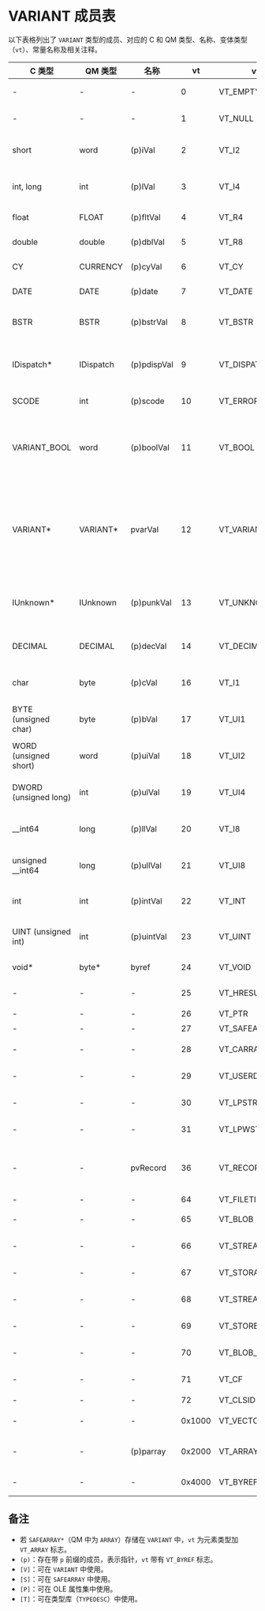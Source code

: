 # VARIANT 成员表

以下表格列出了 `VARIANT` 类型的成员、对应的 C 和 QM 类型、名称、变体类型（`vt`）、常量名称及相关注释。

| C 类型 | QM 类型 | 名称 | vt | vt 常量 | 注释 |
|--------|---------|------|----|---------|------|
| - | - | - | 0 | VT_EMPTY | [V][P] 空值，无内容 |
| - | - | - | 1 | VT_NULL | [V][P] SQL 风格的 Null |
| short | word | (p)iVal | 2 | VT_I2 | [V][T][P][S] 2 字节有符号整数 |
| int, long | int | (p)lVal | 3 | VT_I4 | [V][T][P][S] 4 字节有符号整数 |
| float | FLOAT | (p)fltVal | 4 | VT_R4 | [V][T][P][S] 4 字节浮点数 |
| double | double | (p)dblVal | 5 | VT_R8 | [V][T][P][S] 8 字节浮点数 |
| CY | CURRENCY | (p)cyVal | 6 | VT_CY | [V][T][P][S] 货币 |
| DATE | DATE | (p)date | 7 | VT_DATE | [V][T][P][S] 日期/时间 |
| BSTR | BSTR | (p)bstrVal | 8 | VT_BSTR | [V][T][P][S] OLE 自动化字符串 |
| IDispatch* | IDispatch | (p)pdispVal | 9 | VT_DISPATCH | [V][T][P][S] 支持 IDispatch 的接口 |
| SCODE | int | (p)scode | 10 | VT_ERROR | [V][T][P][S] 错误代码 |
| VARIANT_BOOL | word | (p)boolVal | 11 | VT_BOOL | [V][T][P][S] 布尔值，True=-1 (word 中为 0xffff)，False=0 |
| VARIANT* | VARIANT* | pvarVal | 12 | VT_VARIANT | [V][T][P][S] VARIANT 中为指向另一个 VARIANT 的指针，带 VT_BYREF 标志；数组中非指针 |
| IUnknown* | IUnknown | (p)punkVal | 13 | VT_UNKNOWN | [V][T][S] 不支持 IDispatch 的接口 |
| DECIMAL | DECIMAL | (p)decVal | 14 | VT_DECIMAL | [V][T][S] 使用整个 VARIANT |
| char | byte | (p)cVal | 16 | VT_I1 | [V][T][P][S] 1 字节有符号整数 |
| BYTE (unsigned char) | byte | (p)bVal | 17 | VT_UI1 | [V][T][P][S] 1 字节无符号整数 |
| WORD (unsigned short) | word | (p)uiVal | 18 | VT_UI2 | [V][T][P][S] 2 字节无符号整数 |
| DWORD (unsigned long) | int | (p)ulVal | 19 | VT_UI4 | [V][T][P][S] 4 字节无符号整数 |
| __int64 | long | (p)llVal | 20 | VT_I8 | [V][T][P][S] 8 字节有符号整数 |
| unsigned __int64 | long | (p)ullVal | 21 | VT_UI8 | [V][T][P][S] 8 字节无符号整数 |
| int | int | (p)intVal | 22 | VT_INT | [V][T][P][S] 推荐使用 VT_I4 |
| UINT (unsigned int) | int | (p)uintVal | 23 | VT_UINT | [V][T][S] 推荐使用 VT_UI4 |
| void* | byte* | byref | 24 | VT_VOID | [T] C 风格 void |
| - | - | - | 25 | VT_HRESULT | [T] 标准返回类型 |
| - | - | - | 26 | VT_PTR | [T] 指针类型 |
| - | - | - | 27 | VT_SAFEARRAY | [T] 安全数组 |
| - | - | - | 28 | VT_CARRAY | [T] C 风格数组 |
| - | - | - | 29 | VT_USERDEFINED | [T] 用户定义类型 |
| - | - | - | 30 | VT_LPSTR | [T][P] 空终止字符串 |
| - | - | - | 31 | VT_LPWSTR | [T][P] 宽字符空终止字符串 |
| - | - | pvRecord | 36 | VT_RECORD | [V][P][S] 用户定义类型，在 QM 中仅用于数组 |
| - | - | - | 64 | VT_FILETIME | [P] FILETIME |
| - | - | - | 65 | VT_BLOB | [P] 长度前缀字节 |
| - | - | - | 66 | VT_STREAM | [P] 后跟流名称 |
| - | - | - | 67 | VT_STORAGE | [P] 后跟存储名称 |
| - | - | - | 68 | VT_STREAMED_OBJECT | [P] 流包含对象 |
| - | - | - | 69 | VT_STORED_OBJECT | [P] 存储包含对象 |
| - | - | - | 70 | VT_BLOB_OBJECT | [P] Blob 包含对象 |
| - | - | - | 71 | VT_CF | [P] 剪贴板格式 |
| - | - | - | 72 | VT_CLSID | [P] 类 ID |
| - | - | - | 0x1000 | VT_VECTOR | [P] 简单计数数组（标志） |
| - | - | (p)parray | 0x2000 | VT_ARRAY | [V] SAFEARRAY*（标志） |
| - | - | - | 0x4000 | VT_BYREF | [V] 指针（标志） |

## 备注
- 若 `SAFEARRAY*`（QM 中为 `ARRAY`）存储在 `VARIANT` 中，`vt` 为元素类型加 `VT_ARRAY` 标志。
- `(p)`：存在带 `p` 前缀的成员，表示指针，`vt` 带有 `VT_BYREF` 标志。
- `[V]`：可在 `VARIANT` 中使用。
- `[S]`：可在 `SAFEARRAY` 中使用。
- `[P]`：可在 OLE 属性集中使用。
- `[T]`：可在类型库（`TYPEDESC`）中使用。